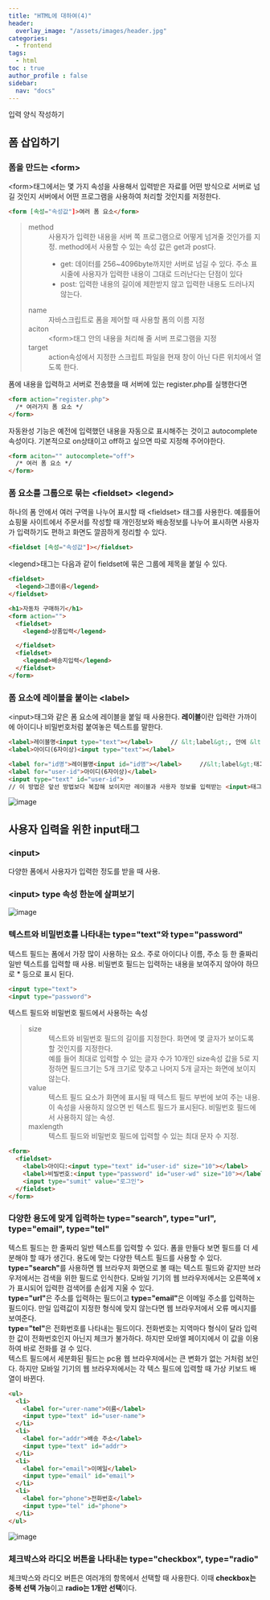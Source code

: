 ```yaml
---
title: "HTML에 대하여(4)"
header:
  overlay_image: "/assets/images/header.jpg"
categories:
  - frontend
tags:
  - html
toc : true
author_profile : false
sidebar:
  nav: "docs"
---
```

<p>입력 양식 작성하기</p>

## 폼 삽입하기

### 폼을 만드는 &lt;form&gt;

<p>&lt;form&gt;태그에서는 몇 가지 속성을 사용해서 입력받은 자료를 어떤 방식으로 서버로 넘길 것인지 서버에서 어떤 프로그램을 사용하여 처리할 것인지를 저정한다.</p>

```html
<form [속성="속성값"]>여러 폼 요소</form>
```
<p>
  <blockquote>
    <dl>
      <dt>method</dt>
      <dd>사용자가 입력한 내용을 서버 쪽 프로그램으로 어떻게 넘겨줄 것인가를 지정. method에서 사용할 수 있는 속성 값은 get과 post다.<br>
        <ul>
          <li>get: 데이터를 256~4096byte까지만 서버로 넘길 수 있다. 주소 표시줄에 사용자가 입력한 내용이 그대로 드러난다는 단점이 있다</li>
          <li>post: 입력한 내용의 길이에 제한받지 않고 입력한 내용도 드러나지 않는다.</li>
        </ul></dd>
      <dt>name</dt>
      <dd>자바스크립트로 폼을 제어할 때 사용할 폼의 이름 지정</dd>
      <dt>aciton</dt>
      <dd>&lt;form&gt;태그 안의 내용을 처리해 줄 서버 프로그램을 지정</dd>
      <dt>target</dt>
      <dd>action속성에서 지정한 스크립트 파일을 현재 창이 아닌 다른 위치에서 열도록 한다.</dd>
    </dl>
  </blockquote>
</p>

<p>폼에 내용을 입력하고 서버로 전송했을 때 서버에 있는 register.php를 실행한다면</p>

```html
<form action="register.php">
  /* 여러가지 폼 요소 */
</form>
```

<p>자동완성 기능은 예전에 입력했던 내용을 자동으로 표시해주는 것이고 autocomplete속성이다. 기본적으로 on상태이고 off하고 싶으면 따로 지정해 주어야한다.</p>

```html
<form aciton="" autocomplete="off">
  /* 여러 폼 요소 */
</form>
```

### 폼 요소를 그룹으로 묶는 &lt;fieldset&gt; &lt;legend&gt;

<p>하나의 폼 안에서 여러 구역을 나누어 표시할 때 &lt;fieldset&gt; 태그를 사용한다. 예를들어 쇼핑물 사이트에서 주문서를 작성할 때 개인정보와 배송정보를 나누어 표시하면 사용자가 입력하기도 편하고 화면도 깔끔하게 정리할 수 있다.</p>

```html
<fieldset [속성="속성값"]></fieldset>
```

<p>&lt;legend&gt;태그는 다음과 같이 fieldset에 묶은 그룹에 제목을 붙일 수 있다.</p>

```html
<fieldset>
  <legend>그룹이름</legend>
</fieldset>
```

```html
<h1>자동차 구매하기</h1>
<form action="">
  <fieldset>
    <legend>상품입력</legend>

  </fieldset>
  <fieldset>
    <legend>배송지입력</legend>
  </fieldset>
</form>
```

### 폼 요소에 레이블을 붙이는 &lt;label&gt;

<p>&lt;input&gt;태그와 같은 폼 요소에 레이블을 붙일 때 사용한다. <b>레이블</b>이란 입력란 가까이에 아이디나 비밀번호처럼 붙여놓은 텍스트를 말한다.</p>

```html
<label>레이블명<input type="text"></label>     // &lt;label&gt;, 안에 &lt;input&gt; 넣기
<label>아이디(6자이상)<input type="text"></label>

<label for="id명">레이블명<input id="id명"></label>     //&lt;label&gt;태그와 폼 요소를 따로 쓰고 연결하기
<label for="user-id">아이디(6자이상)</label>
<input type="text" id="user-id">
// 이 방법은 앞선 방법보다 복잡해 보이지만 레이블과 사용자 정보를 입력받는 <input>태그가 떨어져 있더라도 둘 사이를 쉽게 연결할 수 있다.
```

![image](/assets/images/fifthpost(1).jpg)

## 사용자 입력을 위한 input태그

### &lt;input&gt;

<p>다양한 폼에서 사용자가 입력한 정도를 받을 때 사용.</p>

### &lt;input&gt; type 속성 한눈에 살펴보기

![image](/assets/images/fifthpost(2).jpg)

### 텍스트와 비밀번호를 나타내는 type="text"와 type="password"

<p>텍스트 필드는 폼에서 가장 많이 사용하는 요소. 주로 아이디나 이름, 주소 등 한 줄짜리 일반 텍스트를 입력할 때 사용. 비밀번호 필드는 입력하는 내용을 보여주지 않아야 하므로 * 등으로 표시 된다.</p>

```html
<input type="text">
<input type="password">
```
<p>텍스트 필드와 비밀번호 필드에서 사용하는 속성</p>

<p>
  <blockquote>
    <dl>
      <dt>size</dt>
      <dd>텍스트와 비밀번호 필드의 길이를 지정한다. 화면에 몇 글자가 보이도록 할 것인지를 지정한다. <br>예를 들어 최대로 입력할 수 있는 글자 수가 10개인 size속성 값을 5로 지정하면 필드크기는 5개 크기로 맞추고 나머지 5개 글자는 화면에 보이지 않는다.</dd>
      <dt>value</dt>
      <dd>텍스트 필드 요소가 화면에 표시될 때 텍스트 필드 부번에 보여 주는 내용. 이 속성을 사용하지 않으면 빈 텍스트 필드가 표시된다. 비밀번호 필드에서 사용하지 않는 속성.</dd>
      <dt>maxlength</dt>
      <dd>텍스트 필드와 비밀번호 필드에 입력할 수 있는 최대 문자 수 지정.</dd>
    </dl>
  </blockquote>
</p>


```html
<form>
  <fieldset>
    <label>아이디:<input type="text" id="user-id" size="10"></label>
    <label>비빌번호:<input type="password" id="user-wd" size="10"></label>
    <input type="sumit" value="로그인">
  </fieldset>
</form>
```

### 다양한 용도에 맞게 입력하는 type="search", type="url", type="email", type="tel"

<p>텍스트 필드는 한 줄짜리 일반 텍스트를 입력할 수 있다. 폼을 만들다 보면 필드를 더 세분해야 할 때가 생긴다. 용도에 맞는 다양한 텍스트 필드를 사용할 수 있다.<br><b>type="search"</b>를 사용하면 웹 브라우저 화면으로 볼 때는 텍스트 필드와 같지만 브라우저에서는 검색을 위한 필드로 인식한다. 모바일 기기의 웹 브라우저에서는 오른쪽에 x가 표시되어 입력한 검색어를 손쉽게 지울 수 있다.<br><b>type="url"</b>은 주소를 입력하는 필드이고 <b>type="email"</b>은 이메일 주소를 입력하는 필드이다. 만일 입력값이 지정한 형식에 맞지 않는다면 웹 브라우저에서 오류 메시지를 보여준다.<br><b>type="tel"</b>은 전화번호를 나타내는 필드이다. 전화번호는 지역마다 형식이 달라 입력한 값이 전화번호인지 아닌지 체크가 불가하다. 하지만 모바엘 페이지에서 이 값을 이용하여 바로 전화를 걸 수 있다.<br>텍스트 필드에서 세분화된 필드는 pc용 웹 브라우저에서는 큰 변화가 없는 거처럼 보인다. 하지만 모바일 기기의 웹 브라우저에서는 각 텍스 필드에 입력할 때 가상 키보드 배열이 바뀐다.</p>

```html
<ul>
  <li>
    <label for="urer-name">이름</label>
    <input type="text" id="user-name">
  </li>
  <li>
    <label for="addr">배송 주소</label>
    <input type="text" id="addr">
  </li>
  <li>
    <label for="email">이메일</label>
    <input type="email" id="email">
  </li>
  <li>
    <label for="phone">전화번호</label>
    <input type="tel" id="phone">
  </li>
</ul>
```

![image](/assets/images/fifthpost(3).jpg)

### 체크박스와 라디오 버튼을 나타내는 type="checkbox", type="radio"

<p>체크박스와 라디오 버튼은 여러개의 항목에서 선택할 때 사용한다. 이때 <b>checkbox는 중복 선택 가능</b>이고 <b>radio는 1개만 선택</b>이다.</p>